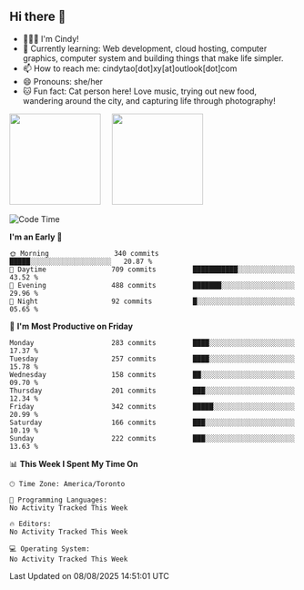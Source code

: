 ## Hi there 👋

<!--
**xinyue296/xinyue296** is a ✨ _special_ ✨ repository because its `README.md` (this file) appears on your GitHub profile.

Here are some ideas to get you started:

- 🔭 I’m currently working on ...
- 🌱 I’m currently learning ...
- 👯 I’m looking to collaborate on ...
- 🤔 I’m looking for help with ...
- 💬 Ask me about ...
- 📫 How to reach me: ...
- 😄 Pronouns: ...
- ⚡ Fun fact: ...
-->
- 👩🏻‍💻 I'm Cindy!
- 🌱 Currently learning: Web development, cloud hosting, computer graphics, computer system and building things that make life simpler.
- 📫 How to reach me: cindytao[dot]xy[at]outlook[dot]com
- 😄 Pronouns: she/her
- 🐱 Fun fact: Cat person here! Love music, trying out new food, wandering around the city, and capturing life through photography!

<!--Github Status: start-->
<div align="left">
  <img height="160em" src="https://github-readme-stats-topaz-two-25.vercel.app/api?username=xinyue296&theme=react&show_icons=true&count_private=true&include_orgs=true&hide=contribs,issues" />
    &nbsp;&nbsp;&nbsp;
  <img height="160em" src="https://github-readme-stats-cindy-taos-projects.vercel.app/api/top-langs/?username=xinyue296&theme=react&count_private=true&include_orgs=true&layout=compact" />
</div>
<!-- Github Status: end-->

<!--START_SECTION:waka-->
![Code Time](http://img.shields.io/badge/Code%20Time-294%20hrs%2036%20mins-blue)

**I'm an Early 🐤** 

```text
🌞 Morning                340 commits         █████░░░░░░░░░░░░░░░░░░░░   20.87 % 
🌆 Daytime                709 commits         ███████████░░░░░░░░░░░░░░   43.52 % 
🌃 Evening                488 commits         ███████░░░░░░░░░░░░░░░░░░   29.96 % 
🌙 Night                  92 commits          █░░░░░░░░░░░░░░░░░░░░░░░░   05.65 % 
```
📅 **I'm Most Productive on Friday** 

```text
Monday                   283 commits         ████░░░░░░░░░░░░░░░░░░░░░   17.37 % 
Tuesday                  257 commits         ████░░░░░░░░░░░░░░░░░░░░░   15.78 % 
Wednesday                158 commits         ██░░░░░░░░░░░░░░░░░░░░░░░   09.70 % 
Thursday                 201 commits         ███░░░░░░░░░░░░░░░░░░░░░░   12.34 % 
Friday                   342 commits         █████░░░░░░░░░░░░░░░░░░░░   20.99 % 
Saturday                 166 commits         ███░░░░░░░░░░░░░░░░░░░░░░   10.19 % 
Sunday                   222 commits         ███░░░░░░░░░░░░░░░░░░░░░░   13.63 % 
```


📊 **This Week I Spent My Time On** 

```text
🕑︎ Time Zone: America/Toronto

💬 Programming Languages: 
No Activity Tracked This Week

🔥 Editors: 
No Activity Tracked This Week

💻 Operating System: 
No Activity Tracked This Week
```


 Last Updated on 08/08/2025 14:51:01 UTC
<!--END_SECTION:waka-->
